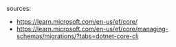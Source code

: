 ﻿sources:
 - https://learn.microsoft.com/en-us/ef/core/
 - https://learn.microsoft.com/en-us/ef/core/managing-schemas/migrations/?tabs=dotnet-core-cli